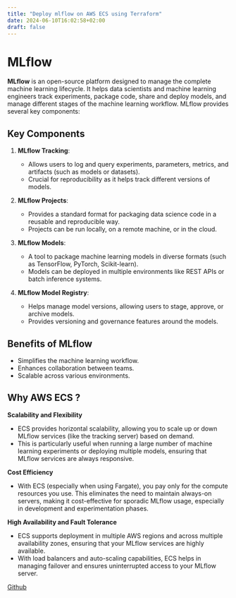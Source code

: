 ```yaml
---
title: "Deploy mlflow on AWS ECS using Terraform"
date: 2024-06-10T16:02:58+02:00
draft: false
---
```

# MLflow

**MLflow** is an open-source platform designed to manage the complete machine learning lifecycle. It helps data scientists and machine learning engineers track experiments, package code, share and deploy models, and manage different stages of the machine learning workflow. MLflow provides several key components:

## Key Components

1. **MLflow Tracking**: 
   - Allows users to log and query experiments, parameters, metrics, and artifacts (such as models or datasets).
   - Crucial for reproducibility as it helps track different versions of models.

2. **MLflow Projects**:
   - Provides a standard format for packaging data science code in a reusable and reproducible way.
   - Projects can be run locally, on a remote machine, or in the cloud.

3. **MLflow Models**:
   - A tool to package machine learning models in diverse formats (such as TensorFlow, PyTorch, Scikit-learn).
   - Models can be deployed in multiple environments like REST APIs or batch inference systems.

4. **MLflow Model Registry**:
   - Helps manage model versions, allowing users to stage, approve, or archive models.
   - Provides versioning and governance features around the models.

## Benefits of MLflow

- Simplifies the machine learning workflow.
- Enhances collaboration between teams.
- Scalable across various environments.

## Why AWS ECS ?
**Scalability and Flexibility**
- ECS provides horizontal scalability, allowing you to scale up or down MLflow services (like the tracking server) based on demand.
- This is particularly useful when running a large number of machine learning experiments or deploying multiple models, ensuring that MLflow services are always responsive.

**Cost Efficiency**
- With ECS (especially when using Fargate), you pay only for the compute resources you use. This eliminates the need to maintain always-on servers, making it cost-effective for sporadic MLflow usage, especially in development and experimentation phases.

**High Availability and Fault Tolerance**
- ECS supports deployment in multiple AWS regions and across multiple availability zones, ensuring that your MLflow services are highly available.
- With load balancers and auto-scaling capabilities, ECS helps in managing failover and ensures uninterrupted access to your MLflow server.

[Github](https://github.com/wassimrkik/mlflow-ecs)